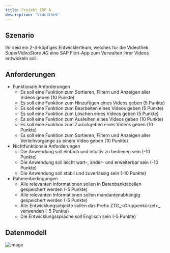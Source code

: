 ```yaml
---
title: Projekt ERP A
description: 'Videothek'
---
```


## Szenario
Ihr seid ein 2-3-köpfiges Entwicklerteam, welches für die Videothek _SuperVideoStore AG_ eine SAP Fiori-App zum Verwalten ihrer Videos entwickeln soll.

## Anforderungen
- Funktionale Anforderungen
    - Es soll eine Funktion zum Sortieren, Filtern und Anzeigen aller Videos geben (10 Punkte)
    - Es soll eine Funktion zum Hinzufügen eines Videos geben (5 Punkte)
    - Es soll eine Funktion zum Bearbeiten eines Videos geben (5 Punkte)
    - Es soll eine Funktion zum Löschen eines Videos geben (5 Punkte)
    - Es soll eine Funktion zum Ausleihen eines Videos geben (10 Punkte)
    - Es soll eine Funktion zum Zurückgeben eines Videos geben (10 Punkte)
    - Es soll eine Funktion zum Sortieren, Filtern und Anzeigen aller Verleihvorgänge zu einem Video geben (10 Punkte)
- Nichtfunktionale Anforderungen
    - Die Anwendung soll einfach und intuitiv zu bedienen sein (-10 Punkte)
    - Die Anwendung soll leicht wart-, änder- und erweiterbar sein (-10 Punkte)
    - Die Anwendung soll stabil und zuverlässig sein (-10 Punkte)
- Rahmenbedingungen
    - Alle relevanten Informationen sollen in Datenbanktabellen gespeichert werden (-5 Punkte)
    - Alle relevanten Informationen sollen mandantenabhängig gespeichert werden (-5 Punkte)
    - Alle Entwicklungsobjekte sollen das Prefix ZTG_<Gruppenkürzel\>_ verwenden (-5 Punkte)
    - Die Entwicklungssprache soll Englisch sein (-5 Punkte)

## Datenmodell
![image](https://user-images.githubusercontent.com/47243617/204746897-2c6a6ad4-aa05-4b3f-a0e8-16b66a2d5199.png)
